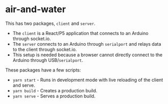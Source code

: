 # air-and-water

This has two packages, `client` and `server`.

- The `client` is a React/P5 application that connects to an Arduino through socket.io.
- The `server` connects to an Arduino through `serialport` and relays data to the client through socket.io.
- This setup is needed because a browser cannot directly connect to the Arduino through USB/`serialport`.

These packages have a few scripts:

- `yarn start` - Runs in development mode with live reloading of the client and serve.
- `yarn build` - Creates a production build.
- `yarn serve` - Serves a production build.
